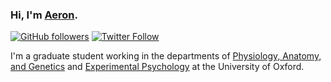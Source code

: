 ### Hi, I'm [Aeron](https://x.com/findbounday).

[![GitHub followers](https://img.shields.io/github/followers/aeronjl?label=Follow%20me&style=flat-square&logo=github&logoColor=white&colorB=4CAF50)](https://github.com/login?return_to=%2Faeronjl)
[![Twitter Follow](https://img.shields.io/twitter/follow/aeronlaffere?label=%20%40findboundary&style=flat-square&labelColor=2196F3&logo=twitter&logoColor=white&colorB=0D47A1)](https://x.com/findboundary)

I'm a graduate student working in the departments of [Physiology, Anatomy, and Genetics](https://www.dpag.ox.ac.uk) and [Experimental Psychology](https://www.psy.ox.ac.uk) at the University of Oxford.

